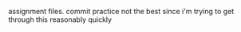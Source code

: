 assignment files. commit practice not the best since i'm trying to get through this reasonably quickly
